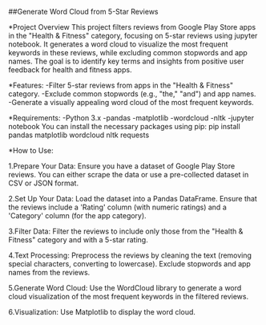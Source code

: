 ##Generate Word Cloud from 5-Star Reviews

*Project Overview 
This project filters reviews from Google Play Store apps in the "Health & Fitness" category, focusing on 5-star reviews using jupyter notebook. 
It generates a word cloud to visualize the most frequent keywords in these reviews, while excluding common stopwords and app names. 
The goal is to identify key terms and insights from positive user feedback for health and fitness apps.

*Features: 
-Filter 5-star reviews from apps in the "Health & Fitness" category. 
-Exclude common stopwords (e.g., "the," "and") and app names. 
-Generate a visually appealing word cloud of the most frequent keywords.

*Requirements: 
-Python 3.x 
-pandas 
-matplotlib 
-wordcloud 
-nltk 
-jupyter notebook 
You can install the necessary packages using pip:
pip install pandas matplotlib wordcloud nltk requests

*How to Use:

1.Prepare Your Data: 
Ensure you have a dataset of Google Play Store reviews. 
You can either scrape the data or use a pre-collected dataset in CSV or JSON format.

2.Set Up Your Data:
Load the dataset into a Pandas DataFrame. 
Ensure that the reviews include a 'Rating' column (with numeric ratings) and a 'Category' column (for the app category).

3.Filter Data: Filter the reviews to include only those from the "Health & Fitness" category and with a 5-star rating.

4.Text Processing: Preprocess the reviews by cleaning the text (removing special characters, converting to lowercase). Exclude stopwords and app names from the reviews.

5.Generate Word Cloud: Use the WordCloud library to generate a word cloud visualization of the most frequent keywords in the filtered reviews.

6.Visualization: Use Matplotlib to display the word cloud.
